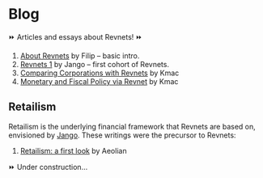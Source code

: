 # Blog

⏩ Articles and essays about Revnets! ⏩

1. [About Revnets](/post/about/) by Filip – basic intro.
2. [Revnets 1](/post/revnets-1/) by Jango – first cohort of Revnets.
3. [Comparing Corporations with Revnets](/post/comparing/) by Kmac
4. [Monetary and Fiscal Policy via Revnet](/post/monetary/) by Kmac

## Retailism

Retailism is the underlying financial framework that Revnets are based on, envisioned by [Jango](https://jango.eth.limo/). These writings were the precursor to Revnets:

1. [Retailism: a first look](/post/first-look/) by Aeolian

⏩ Under construction...
